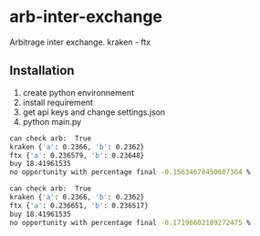 # arb-inter-exchange
Arbitrage inter exchange. kraken - ftx

## Installation
1. create python environnement
2. install requirement
3. get api keys and change settings.json 
4. python main.py

```bash
can check arb:  True
kraken {'a': 0.2366, 'b': 0.2362}
ftx {'a': 0.236579, 'b': 0.23648}
buy 18.41961535
no opportunity with percentage final -0.15634678450607364 %

can check arb:  True
kraken {'a': 0.2366, 'b': 0.2362}
ftx {'a': 0.236651, 'b': 0.236517}
buy 18.41961535
no opportunity with percentage final -0.17196602189272475 %
```
